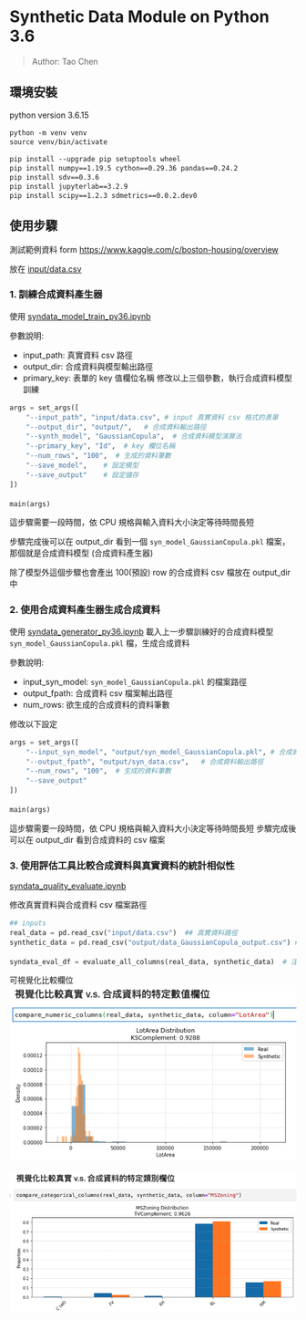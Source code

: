 # Synthetic Data Module on Python 3.6
> Author: Tao Chen

## 環境安裝
python version 3.6.15

```
python -m venv venv
source venv/bin/activate
```

```
pip install --upgrade pip setuptools wheel
pip install numpy==1.19.5 cython==0.29.36 pandas==0.24.2
pip install sdv==0.3.6
pip install jupyterlab==3.2.9
pip install scipy==1.2.3 sdmetrics==0.0.2.dev0
```

## 使用步驟

測試範例資料
form https://www.kaggle.com/c/boston-housing/overview

放在 [input/data.csv](input/data.csv)

### 1. 訓練合成資料產生器
使用 [syndata_model_train_py36.ipynb](syndata_model_train_py36.ipynb)

參數說明:
- input_path: 真實資料 csv 路徑
- output_dir: 合成資料與模型輸出路徑
- primary_key: 表單的 key 值欄位名稱
修改以上三個參數，執行合成資料模型訓練
```python
args = set_args([
    "--input_path", "input/data.csv", # input 真實資料 csv 格式的表單
    "--output_dir", "output/",   # 合成資料輸出路徑
    "--synth_model", "GaussianCopula",  # 合成資料模型演算法
    "--primary_key", "Id",  # key 欄位名稱
    "--num_rows", "100",  # 生成的資料筆數
    "--save_model",    # 設定模型
    "--save_output"    # 設定儲存
])

main(args)
```
這步驟需要一段時間，依 CPU 規格與輸入資料大小決定等待時間長短

步驟完成後可以在 output_dir 看到一個  `syn_model_GaussianCopula.pkl` 檔案，那個就是合成資料模型 (合成資料產生器)

除了模型外這個步驟也會產出 100(預設) row 的合成資料 csv 檔放在 output_dir 中

### 2. 使用合成資料產生器生成合成資料
使用 [syndata_generator_py36.ipynb](syndata_generator_py36.ipynb)
載入上一步驟訓練好的合成資料模型 `syn_model_GaussianCopula.pkl` 檔，生成合成資料

參數說明:
- input_syn_model: `syn_model_GaussianCopula.pkl` 的檔案路徑
- output_fpath: 合成資料 csv 檔案輸出路徑
- num_rows: 欲生成的合成資料的資料筆數

修改以下設定
```python
args = set_args([
    "--input_syn_model", "output/syn_model_GaussianCopula.pkl", # 合成資料生成模型路徑 
    "--output_fpath", "output/syn_data.csv",   # 合成資料輸出路徑
    "--num_rows", "100",  # 生成的資料筆數
    "--save_output"
])

main(args)
```
這步驟需要一段時間，依 CPU 規格與輸入資料大小決定等待時間長短
步驟完成後可以在 output_dir 看到合成資料的 csv 檔案


### 3. 使用評估工具比較合成資料與真實資料的統計相似性
[syndata_quality_evaluate.ipynb](syndata_quality_evaluate.ipynb)

修改真實資料與合成資料 csv 檔案路徑
```python
## inputs
real_data = pd.read_csv("input/data.csv")  ## 真實資料路徑
synthetic_data = pd.read_csv("output/data_GaussianCopula_output.csv") ## 合成資料路徑

syndata_eval_df = evaluate_all_columns(real_data, synthetic_data)  # 注意順序！ 真實資料放前面，合成資料放後面
```

可視覺化比較欄位
![](img/demo_compare_numeric.png)

![](img/demo_compare_categorical.png)





